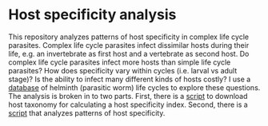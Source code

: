 # Host specificity analysis

This repository analyzes patterns of host specificity in complex life cycle parasites. Complex life cycle parasites infect dissimilar hosts during their life, e.g. an invertebrate as first host and a vertebrate as second host. Do complex life cycle parasites infect more hosts than simple life cycle parasites? How does specificity vary within cycles (i.e. larval vs adult stage)? Is the ability to infect many different kinds of hosts costly? I use a [database](http://onlinelibrary.wiley.com/doi/10.1002/ecy.1680/suppinfo) of helminth (parasitic worm) life cycles to explore these questions. The analysis is broken in to two parts. First, there is a [script](get_taxonomy/get_clean_host_taxonomy.RMD) to download host taxonomy for calculating a host specificity index. Second, there is a [script](calc_specificity/calc_specificity_patterns.RMD) that analyzes patterns of host specificity.